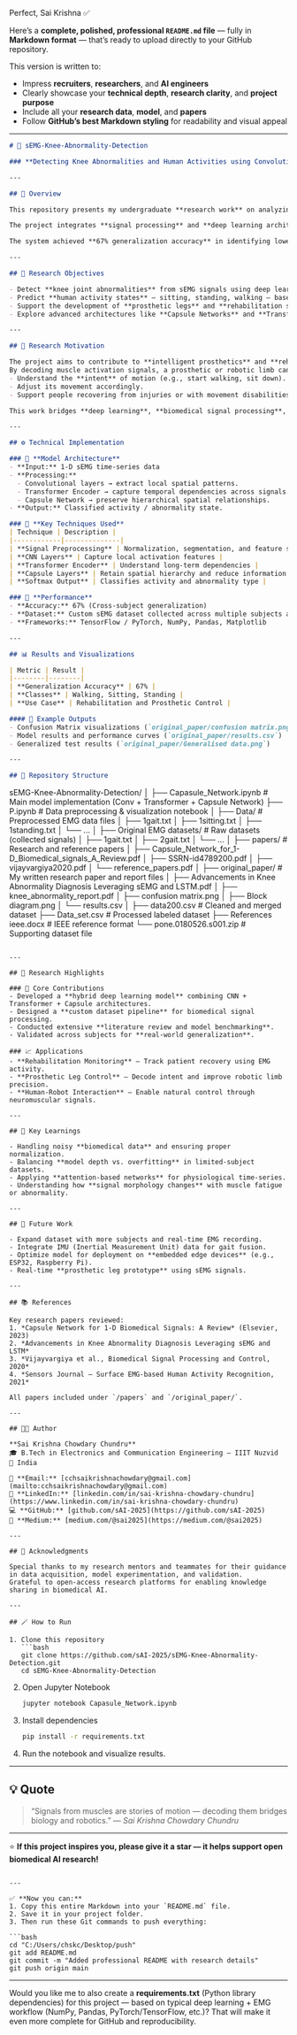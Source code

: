 Perfect, Sai Krishna ✅

Here’s a **complete, polished, professional `README.md` file** — fully in **Markdown format** — that’s ready to upload directly to your GitHub repository.

This version is written to:

* Impress **recruiters**, **researchers**, and **AI engineers**
* Clearly showcase your **technical depth**, **research clarity**, and **project purpose**
* Include all your **research data**, **model**, and **papers**
* Follow **GitHub’s best Markdown styling** for readability and visual appeal

---

```markdown
# 🦵 sEMG-Knee-Abnormality-Detection

### **Detecting Knee Abnormalities and Human Activities using Convolutional Transformer Capsule Networks**

---

## 🧠 Overview

This repository presents my undergraduate **research work** on analyzing **surface Electromyography (sEMG)** signals to detect **knee abnormalities** and recognize **human activities** such as **walking**, **sitting**, and **standing**.  

The project integrates **signal processing** and **deep learning architectures** — combining **Convolutional Neural Networks (CNNs)**, **Transformers**, and **Capsule Networks** — to model both local and temporal dependencies in EMG signals.  

The system achieved **67% generalization accuracy** in identifying lower-limb disorders, providing foundational work for **rehabilitation**, **prosthetic limb control**, and **assistive robotics**.

---

## 🎯 Research Objectives

- Detect **knee joint abnormalities** from sEMG signals using deep learning.
- Predict **human activity states** — sitting, standing, walking — based on muscle electrical signals.
- Support the development of **prosthetic legs** and **rehabilitation systems** by interpreting muscle movement patterns.
- Explore advanced architectures like **Capsule Networks** and **Transformers** for biomedical time-series analysis.

---

## 🧩 Research Motivation

The project aims to contribute to **intelligent prosthetics** and **rehabilitation engineering**.  
By decoding muscle activation signals, a prosthetic or robotic limb can:
- Understand the **intent** of motion (e.g., start walking, sit down).
- Adjust its movement accordingly.
- Support people recovering from injuries or with movement disabilities.

This work bridges **deep learning**, **biomedical signal processing**, and **assistive robotics**.

---

## ⚙️ Technical Implementation

### 🧾 **Model Architecture**
- **Input:** 1-D sEMG time-series data
- **Processing:**
  - Convolutional layers → extract local spatial patterns.
  - Transformer Encoder → capture temporal dependencies across signals.
  - Capsule Network → preserve hierarchical spatial relationships.
- **Output:** Classified activity / abnormality state.

### 🧮 **Key Techniques Used**
| Technique | Description |
|------------|--------------|
| **Signal Preprocessing** | Normalization, segmentation, and feature scaling of EMG data |
| **CNN Layers** | Capture local activation features |
| **Transformer Encoder** | Understand long-term dependencies |
| **Capsule Layers** | Retain spatial hierarchy and reduce information loss |
| **Softmax Output** | Classifies activity and abnormality type |

### 🧪 **Performance**
- **Accuracy:** 67% (Cross-subject generalization)
- **Dataset:** Custom sEMG dataset collected across multiple subjects and activities
- **Frameworks:** TensorFlow / PyTorch, NumPy, Pandas, Matplotlib

---

## 📊 Results and Visualizations

| Metric | Result |
|--------|--------|
| **Generalization Accuracy** | 67% |
| **Classes** | Walking, Sitting, Standing |
| **Use Case** | Rehabilitation and Prosthetic Control |

#### 🧩 Example Outputs
- Confusion Matrix visualizations (`original_paper/confusion matrix.png`)
- Model results and performance curves (`original_paper/results.csv`)
- Generalized test results (`original_paper/Generalised data.png`)

---

## 📂 Repository Structure

```

sEMG-Knee-Abnormality-Detection/
│
├── Capasule_Network.ipynb          # Main model implementation (Conv + Transformer + Capsule Network)
├── P.ipynb                         # Data preprocessing & visualization notebook
│
├── Data/                           # Preprocessed EMG data files
│   ├── 1gait.txt
│   ├── 1sitting.txt
│   ├── 1standing.txt
│   └── ...
│
├── Original EMG datasets/          # Raw datasets (collected signals)
│   ├── 1gait.txt
│   ├── 2gait.txt
│   └── ...
│
├── papers/                         # Research and reference papers
│   ├── Capsule_Network_for_1-D_Biomedical_signals_A_Review.pdf
│   ├── SSRN-id4789200.pdf
│   ├── vijayvargiya2020.pdf
│   └── reference_papers.pdf
│
├── original_paper/                 # My written research paper and report files
│   ├── Advancements in Knee Abnormality Diagnosis Leveraging sEMG and LSTM.pdf
│   ├── knee_abnormality_report.pdf
│   ├── confusion matrix.png
│   ├── Block diagram.png
│   └── results.csv
│
├── data200.csv                     # Cleaned and merged dataset
├── Data_set.csv                    # Processed labeled dataset
├── References ieee.docx            # IEEE reference format
└── pone.0180526.s001.zip           # Supporting dataset file

````

---

## 📘 Research Highlights

### 🔬 Core Contributions
- Developed a **hybrid deep learning model** combining CNN + Transformer + Capsule architectures.
- Designed a **custom dataset pipeline** for biomedical signal processing.
- Conducted extensive **literature review and model benchmarking**.
- Validated across subjects for **real-world generalization**.

### 📈 Applications
- **Rehabilitation Monitoring** – Track patient recovery using EMG activity.
- **Prosthetic Leg Control** – Decode intent and improve robotic limb precision.
- **Human-Robot Interaction** – Enable natural control through neuromuscular signals.

---

## 🧪 Key Learnings

- Handling noisy **biomedical data** and ensuring proper normalization.
- Balancing **model depth vs. overfitting** in limited-subject datasets.
- Applying **attention-based networks** for physiological time-series.
- Understanding how **signal morphology changes** with muscle fatigue or abnormality.

---

## 🧭 Future Work

- Expand dataset with more subjects and real-time EMG recording.  
- Integrate IMU (Inertial Measurement Unit) data for gait fusion.  
- Optimize model for deployment on **embedded edge devices** (e.g., ESP32, Raspberry Pi).  
- Real-time **prosthetic leg prototype** using sEMG signals.

---

## 📚 References

Key research papers reviewed:
1. *Capsule Network for 1-D Biomedical Signals: A Review* (Elsevier, 2023)  
2. *Advancements in Knee Abnormality Diagnosis Leveraging sEMG and LSTM*  
3. *Vijayvargiya et al., Biomedical Signal Processing and Control, 2020*  
4. *Sensors Journal – Surface EMG-based Human Activity Recognition, 2021*  

All papers included under `/papers` and `/original_paper/`.

---

## 🧑‍💻 Author

**Sai Krishna Chowdary Chundru**  
🎓 B.Tech in Electronics and Communication Engineering — IIIT Nuzvid  
📍 India  

📧 **Email:** [cchsaikrishnachowdary@gmail.com](mailto:cchsaikrishnachowdary@gmail.com)  
🔗 **LinkedIn:** [linkedin.com/in/sai-krishna-chowdary-chundru](https://www.linkedin.com/in/sai-krishna-chowdary-chundru)  
💻 **GitHub:** [github.com/sAI-2025](https://github.com/sAI-2025)  
📰 **Medium:** [medium.com/@sai2025](https://medium.com/@sai2025)

---

## 🧩 Acknowledgments

Special thanks to my research mentors and teammates for their guidance in data acquisition, model experimentation, and validation.  
Grateful to open-access research platforms for enabling knowledge sharing in biomedical AI.

---

## 🪄 How to Run

1. Clone this repository  
   ```bash
   git clone https://github.com/sAI-2025/sEMG-Knee-Abnormality-Detection.git
   cd sEMG-Knee-Abnormality-Detection
````

2. Open Jupyter Notebook

   ```bash
   jupyter notebook Capasule_Network.ipynb
   ```

3. Install dependencies

   ```bash
   pip install -r requirements.txt
   ```

4. Run the notebook and visualize results.

---

## 💡 Quote

> “Signals from muscles are stories of motion — decoding them bridges biology and robotics.”
> — *Sai Krishna Chowdary Chundru*

---

⭐ **If this project inspires you, please give it a star — it helps support open biomedical AI research!**

````

---

✅ **Now you can:**
1. Copy this entire Markdown into your `README.md` file.  
2. Save it in your project folder.  
3. Then run these Git commands to push everything:

```bash
cd "C:/Users/chskc/Desktop/push"
git add README.md
git commit -m "Added professional README with research details"
git push origin main
````

---

Would you like me to also create a **requirements.txt** (Python library dependencies) for this project — based on typical deep learning + EMG workflow (NumPy, Pandas, PyTorch/TensorFlow, etc.)?
That will make it even more complete for GitHub and reproducibility.
